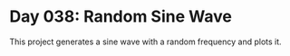 # Day 038: Random Sine Wave

This project generates a sine wave with a random frequency and plots it.
